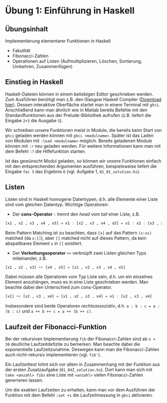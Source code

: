 # Übung 1: Einführung in Haskell

## Übungsinhalt
Implementierung elementarer Funktionen in Haskell
- Fakutltät
- Fibonacci-Zahlen
- Operationen auf Listen (Aufmultiplizieren, Löschen, Sortierung, Umkehren, Zusammenfügen)

## Einstieg in Haskell
Haskell-Dateien können in einem beliebigen Editor geschrieben werden. Zum Ausführen benötigt man z.B. den Glasgow Haskell Compiler ([Download hier](https://www.haskell.org/ghc/)). Dessen interaktive Oberfläche startet man in einem Terminal mit `ghci`. Anschließend kann man ähnlich wie in Matlab bereits Befehle mit den Standardfunktionen aus der Prelude-Bibliothek aufrufen (z.B. liefert die Eingabe `2+3` die Ausgabe `5`).

Wir schreiben unsere Funktionen meist in Module, die bereits beim Start von `ghci` geladen werden können mit `ghci <modulname>`. Später ist das Laden von Modulen mit `:load <modulname>` möglich. Bereits geladenen Module können mit `:r` neu geladen werden. Für weitere Informationen kann man mit dem Befehl `:?` die Hilfefunktion starten.

Ist das gewünscht Modul geladen, so können wir unsere Funktionen einfach mit den entsprechenden Argumenten ausführen, beispielsweise liefert die Eingabe `fac 3` das Ergebnis `6` (vgl. Aufgabe 1, `01_01_solution.hs`).

## Listen

Listen sind in Haskell homogene Datentypen, d.h. alle Elemente einer Liste sind vom gleichen Datentyp. Wichtige Operatoren:
* Der **cons-Operator** `:` trennt den _head_ vom _tail_ einer Liste, z.B.
```haskell
[x1 , x2 , x3 , x4 , x5] = x1 : [x2 , x3 , x4 , x5] = x1 : x2 : [x3 , x4 , x5] = x1 : (x2 : [x3 , x4 , x5])
```
Beim Pattern Matching ist zu beachten, dass `[x]` auf das Pattern `(x:xs)` matched (da `x:[]`), aber `[]` matched nicht auf dieses Pattern, da kein abspaltbares Element `x` in `[]` existiert.

* Der **Verkettungsoperator** `++` verknüpft zwei Listen gleichen Typs miteinander, z.B.
```haskell
[x1 , x2 , x3] ++ [x4 , x5] = [x1 , x2 , x3 , x4 , x5]
```
Dabei müssen alle Operatoren vom Typ Liste sein, d.h. um ein einzelnes Element anzuhängen, muss es in eine Liste geschrieben werden. Man beachte dabei den Unterschied zum cons-Operator.
```haskell
[x1] ++ [x2 , x3 , x4] = [x1 , x2 , x3 , x4] = x1 : [x2 , x3 , x4]
```

Insbesondere sind beide Operatoren _rechtsassoziativ_, d.h. `a : b : c = a : (b : c)` und `a ++ b ++ c = a ++ (b ++ c)`.

## Laufzeit der Fibonacci-Funktion
Bei der rekursiven Implementierung `fib` der Fibonacci-Zahlen sind ab `n > 30` deutliche Laufzeitdefizite zu bemerken. Man beachte dabei die exponentielle Laufzeitzunahme. Deswegen kann man die Fibonacci-Zahlen auch nicht-rekursiv implementieren (vgl. `fib'`).

Ein Laufzeittest lohnt sich vor allem in Zusammenhang mit der Funktion aus der ersten Zusatzaufgabe (`01_04Z_solution.hs`). Dort kann man sich mit `take <anzahl> fibs` eine Liste mit `<anzahl>` vielen Fibonacci-Zahlen generieren lassen.

Um die exakten Laufzeiten zu erhalten, kann man vor dem Ausführen der Funktion mit dem Befehl `:set +s` die Laufzeitmessung in `ghci` aktivieren.
